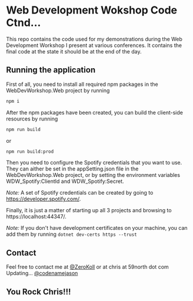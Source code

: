 # Web Development Wokshop Code Ctnd...

This repo contains the code used for my demonstrations during the Web Development Workshop I present at various conferences. It contains the final code at the state it should be at the end of the day.

## Running the application

First of all, you need to install all required npm packages in the WebDevWorkshop.Web project by running 

```bash
npm i
```

After the npm packages have been created, you can build the client-side resources by running

```bash
npm run build
```

or

```bash
npm run build:prod
```

Then you need to configure the Spotify credentials that you want to use. They can aither be set in the appSetting.json file in the WebDevWorkshop.Web project, or by setting the environment variables WDW_Spotify:ClientId and WDW_Spotify:Secret.

_Note:_ A set of Spotify credentials can be created by going to https://developer.spotify.com/.

Finally, it is just a matter of starting up all 3 projects and browsing to https://localhost:44347/.

_Note:_ If you don't have development certificates on your machine, you can add them by running `dotnet dev-certs https --trust`

## Contact

Feel free to contact me at [@ZeroKoll](https://twitter.com) or at chris at 59north dot com
Updating... [@codenamejason](https://twitter.com) 
## You Rock Chris!!!

